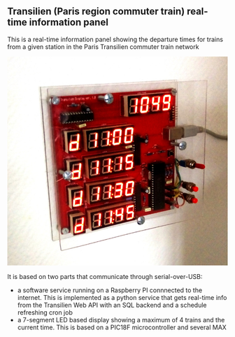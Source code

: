 ## Transilien (Paris region commuter train) real-time information panel

This is a real-time information panel showing the departure times for trains from a given station in the Paris Transilien commuter train network

![alt text](https://github.com/andreistoian/transilien_info_panel/blob/main/photo1.jpg?raw=true)

It is based on two parts that communicate through serial-over-USB: 
- a software service running on a Raspberry PI connnected to the internet. This is implemented as a python service that gets real-time info from the Transilien Web API with an SQL backend and a schedule refreshing cron job
- a 7-segment LED based display showing a maximum of 4 trains and the current time. This is based on a PIC18F microcontroller and several MAX



